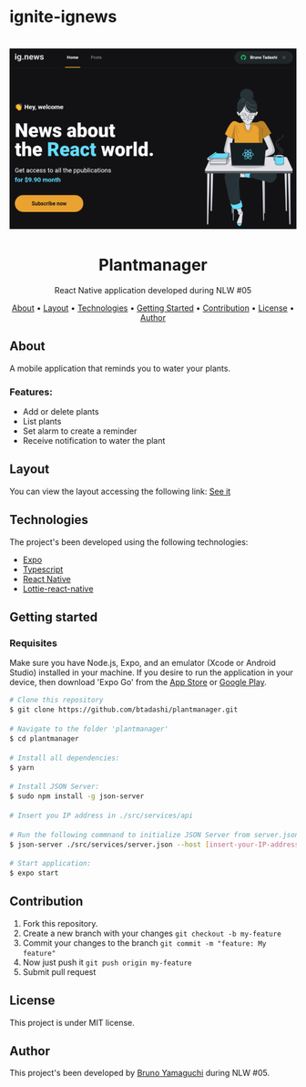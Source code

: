 # ignite-ignews

<h1 align="center">
  <img alt="logo" title="ignews" src="public/ignews-screenshot.png"/>
</h1>
<h1 align="center">Plantmanager</h1>
<p align="center">React Native application developed during NLW #05</p>

<p align="center">
 <a href="#about">About</a> •
 <a href="#layout">Layout</a> •
 <a href="#technologies">Technologies</a> •
  <a href="getting">Getting Started</a> •
 <a href="#contribution">Contribution</a> •
 <a href="#license">License</a> •
 <a href="#author">Author</a>
</p>

## About
<p align="justify">A mobile application that reminds you to water your plants.</p>
<h3>Features:</h3>
<ul>
<li>Add or delete plants</li>
<li>List plants</li>
<li>Set alarm to create a reminder</li>
<li>Receive notification to water the plant</li>
</ul>

## Layout
<p align="justify">You can view the layout accessing the following link: <a href="https://www.figma.com/file/FrZWUIVldB2BO34EOhG6ER/PlantManager-(Copy)?node-id=0%3A1">See it</a>

## Technologies
The project's been developed using the following technologies:
- <a href="https://expo.io/">Expo</a>
- <a href="https://www.typescriptlang.org/">Typescript</a>
- <a href="https://reactnative.dev/">React Native</a>
- <a href="https://docs.expo.io/versions/latest/sdk/lottie/">Lottie-react-native</a>

## Getting started
### Requisites
Make sure you have Node.js, Expo, and an emulator (Xcode or Android Studio) installed in your machine. If you desire to run the application in your device, then download 'Expo Go' from the <a href="https://apps.apple.com/br/app/expo-go/id982107779">App Store</a> or <a href="https://play.google.com/store/apps/details?id=host.exp.exponent">Google Play</a>. 
```bash
# Clone this repository
$ git clone https://github.com/btadashi/plantmanager.git

# Navigate to the folder 'plantmanager'
$ cd plantmanager

# Install all dependencies:
$ yarn

# Install JSON Server:
$ sudo npm install -g json-server

# Insert you IP address in ./src/services/api

# Run the following commnand to initialize JSON Server from server.json:
$ json-server ./src/services/server.json --host [insert-your-IP-address] --port 3333

# Start application:
$ expo start
```

## Contribution
1. Fork this repository.
2. Create a new branch with your changes ```git checkout -b my-feature```
3. Commit your changes to the branch ```git commit -m "feature: My feature"```
4. Now just push it ```git push origin my-feature```
5. Submit pull request
## License
This project is under MIT license. 
## Author
This project's been developed by <a href="https://www.linkedin.com/in/bruno-yamaguchi/">Bruno Yamaguchi</a> during NLW #05.
